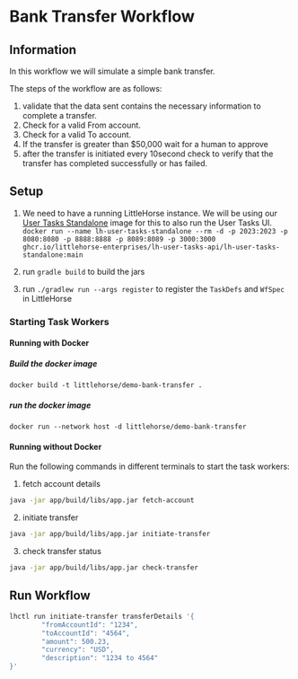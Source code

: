# Bank Transfer Workflow
## Information
In this workflow we will simulate a simple bank transfer.  

The steps of the workflow are as follows:
1) validate that the data sent contains the necessary information to complete a transfer.
2) Check for a valid From account.
3) Check for a valid To account.
4) If the transfer is greater than $50,000 wait for a human to approve
5) after the transfer is initiated every 10second check to verify that the transfer has completed successfully or has failed.


## Setup

1. We need to have a running LittleHorse instance. We will be using our [User Tasks Standalone](https://github.com/littlehorse-enterprises/lh-user-tasks-api/blob/main/standalone/README.md) image for this to also run the User Tasks UI.
```docker run --name lh-user-tasks-standalone --rm -d -p 2023:2023 -p 8080:8080 -p 8888:8888 -p 8089:8089 -p 3000:3000 ghcr.io/littlehorse-enterprises/lh-user-tasks-api/lh-user-tasks-standalone:main```

2. run `gradle build` to build the jars
3. run `./gradlew run --args register` to register the `TaskDefs` and `WfSpec` in LittleHorse

### Starting Task Workers
#### Running with Docker
##### Build the docker image
```docker build -t littlehorse/demo-bank-transfer .```
##### run the docker image
```docker run --network host -d littlehorse/demo-bank-transfer```
#### Running without Docker

Run the following commands in different terminals to start the task workers:

1. fetch account details

```bash
java -jar app/build/libs/app.jar fetch-account
```

2. initiate transfer

```bash
java -jar app/build/libs/app.jar initiate-transfer
```

3. check transfer status

```bash
java -jar app/build/libs/app.jar check-transfer
```

## Run Workflow

```bash
lhctl run initiate-transfer transferDetails '{
        "fromAccountId": "1234",
        "toAccountId": "4564",
        "amount": 500.23,
        "currency": "USD",
        "description": "1234 to 4564"
}'
```

